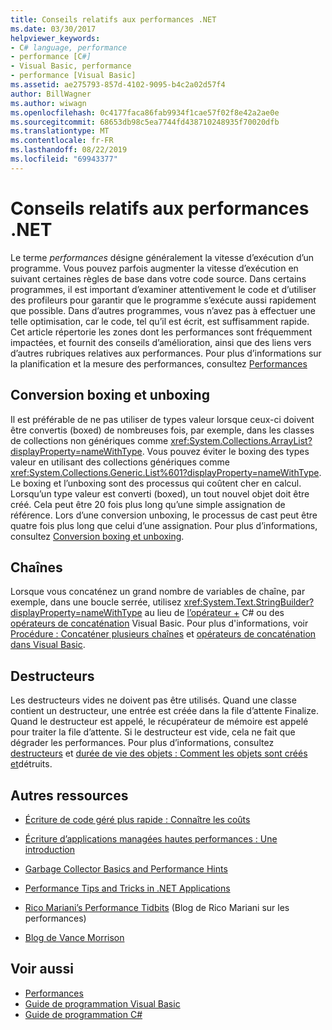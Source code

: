 ```yaml
---
title: Conseils relatifs aux performances .NET
ms.date: 03/30/2017
helpviewer_keywords:
- C# language, performance
- performance [C#]
- Visual Basic, performance
- performance [Visual Basic]
ms.assetid: ae275793-857d-4102-9095-b4c2a02d57f4
author: BillWagner
ms.author: wiwagn
ms.openlocfilehash: 0c4177faca86fab9934f1cae57f02f8e42a2ae0e
ms.sourcegitcommit: 68653db98c5ea7744fd438710248935f70020dfb
ms.translationtype: MT
ms.contentlocale: fr-FR
ms.lasthandoff: 08/22/2019
ms.locfileid: "69943377"
---
```

# <a name="net-performance-tips"></a>Conseils relatifs aux performances .NET
Le terme *performances* désigne généralement la vitesse d’exécution d’un programme. Vous pouvez parfois augmenter la vitesse d’exécution en suivant certaines règles de base dans votre code source. Dans certains programmes, il est important d’examiner attentivement le code et d’utiliser des profileurs pour garantir que le programme s’exécute aussi rapidement que possible. Dans d’autres programmes, vous n’avez pas à effectuer une telle optimisation, car le code, tel qu’il est écrit, est suffisamment rapide. Cet article répertorie les zones dont les performances sont fréquemment impactées, et fournit des conseils d’amélioration, ainsi que des liens vers d’autres rubriques relatives aux performances. Pour plus d’informations sur la planification et la mesure des performances, consultez [Performances](../../../docs/framework/performance/index.md)  
  
## <a name="boxing-and-unboxing"></a>Conversion boxing et unboxing  
 Il est préférable de ne pas utiliser de types valeur lorsque ceux-ci doivent être convertis (boxed) de nombreuses fois, par exemple, dans les classes de collections non génériques comme <xref:System.Collections.ArrayList?displayProperty=nameWithType>. Vous pouvez éviter le boxing des types valeur en utilisant des collections génériques comme <xref:System.Collections.Generic.List%601?displayProperty=nameWithType>. Le boxing et l’unboxing sont des processus qui coûtent cher en calcul. Lorsqu’un type valeur est converti (boxed), un tout nouvel objet doit être créé. Cela peut être 20 fois plus long qu’une simple assignation de référence. Lors d’une conversion unboxing, le processus de cast peut être quatre fois plus long que celui d’une assignation. Pour plus d’informations, consultez [Conversion boxing et unboxing](../../csharp/programming-guide/types/boxing-and-unboxing.md).  
  
## <a name="strings"></a>Chaînes  
 Lorsque vous concaténez un grand nombre de variables de chaîne, par exemple, dans une boucle serrée, utilisez <xref:System.Text.StringBuilder?displayProperty=nameWithType> au lieu de [l’opérateur +](../../csharp/language-reference/operators/addition-operator.md) C# ou des [opérateurs de concaténation](../../visual-basic/language-reference/operators/concatenation-operators.md) Visual Basic. Pour plus d'informations, voir [Procédure : Concaténer plusieurs chaînes](../../csharp/how-to/concatenate-multiple-strings.md) et [opérateurs de concaténation dans Visual Basic](../../visual-basic/programming-guide/language-features/operators-and-expressions/concatenation-operators.md).  
  
## <a name="destructors"></a>Destructeurs  
 Les destructeurs vides ne doivent pas être utilisés. Quand une classe contient un destructeur, une entrée est créée dans la file d’attente Finalize. Quand le destructeur est appelé, le récupérateur de mémoire est appelé pour traiter la file d’attente. Si le destructeur est vide, cela ne fait que dégrader les performances. Pour plus d’informations, consultez [destructeurs](../../csharp/programming-guide/classes-and-structs/destructors.md) et [durée de vie des objets : Comment les objets sont créés et](../../visual-basic/programming-guide/language-features/objects-and-classes/object-lifetime-how-objects-are-created-and-destroyed.md)détruits.  
  
## <a name="other-resources"></a>Autres ressources  
  
- [Écriture de code géré plus rapide : Connaître les coûts](https://go.microsoft.com/fwlink/?LinkId=99294)  
  
- [Écriture d’applications managées hautes performances : Une introduction](https://go.microsoft.com/fwlink/?LinkId=99295)  
  
- [Garbage Collector Basics and Performance Hints](https://go.microsoft.com/fwlink/?LinkId=99296)  
  
- [Performance Tips and Tricks in .NET Applications](https://go.microsoft.com/fwlink/?LinkId=99297)  

- [Rico Mariani’s Performance Tidbits](https://go.microsoft.com/fwlink/?LinkId=115679) (Blog de Rico Mariani sur les performances)  

- [Blog de Vance Morrison](https://blogs.msdn.microsoft.com/vancem/)
  
## <a name="see-also"></a>Voir aussi

- [Performances](../../../docs/framework/performance/index.md)
- [Guide de programmation Visual Basic](../../visual-basic/programming-guide/index.md)
- [Guide de programmation C#](../../csharp/programming-guide/index.md)
